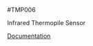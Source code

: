 #TMP006

Infrared Thermopile Sensor

[Documentation](http://www.ti.com/lit/ds/sbos518e/sbos518e.pdf)
